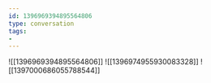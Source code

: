 ```yaml
---
id: 1396969394895564806
type: conversation
tags:
- 
---
```

![[1396969394895564806]]
![[1396974955930083328]]
![[1397000686055788544]]

